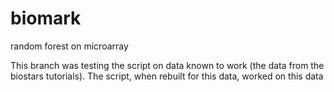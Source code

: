 # biomark
random forest on microarray

This branch was testing the script on data known to work (the data from the biostars tutorials).  The script, when rebuilt for this data,  worked on this data
